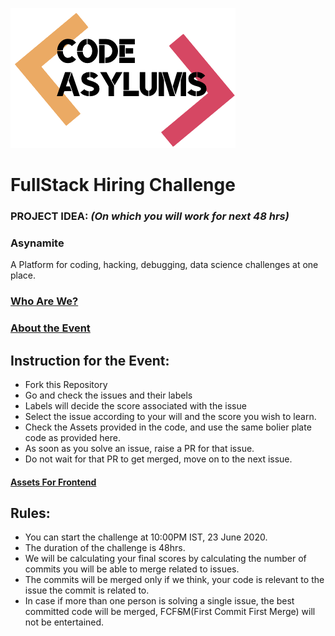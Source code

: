 ![CodeAsylums Logo](/logo.png)

# **FullStack Hiring Challenge**

### PROJECT IDEA: *(On which you will work for next 48 hrs)*
### **Asynamite** 
A Platform for coding, hacking, debugging, data science challenges at one place.

### [Who Are We?](https://www.codeasylums.com)

### [About the Event](https://github.com/codeasylums-bootcamp/CodeAsylums-Hiring-Challenge-FullStack/blob/master/HIRING%20CHALLENGE.pdf)

## Instruction for the Event:
- Fork this Repository 
- Go and check the issues and their labels
- Labels will decide the score associated with the issue
- Select the issue according to your will and the score you wish to learn.
- Check the Assets provided in the code, and use the same bolier plate code as provided here.
- As soon as you solve an issue, raise a PR for that issue.
- Do not wait for that PR to get merged, move on to the next issue.

#### [Assets For Frontend](https://github.com/codeasylums-bootcamp/CodeAsylums-Hiring-Challenge-FullStack/tree/master/Frontend/Assets-Frontend)

## Rules:
- You can start the challenge at 10:00PM IST, 23 June 2020.
- The duration of the challenge is 48hrs.
- We will be calculating your final scores by calculating the number of commits you will be able to merge related to issues.
- The commits will be merged only if we think, your code is relevant to the issue the commit is related to.
- In case if more than one person is solving a single issue, the best committed code will be merged, FCF~~S~~M(First Commit First Merge) will not be entertained.
